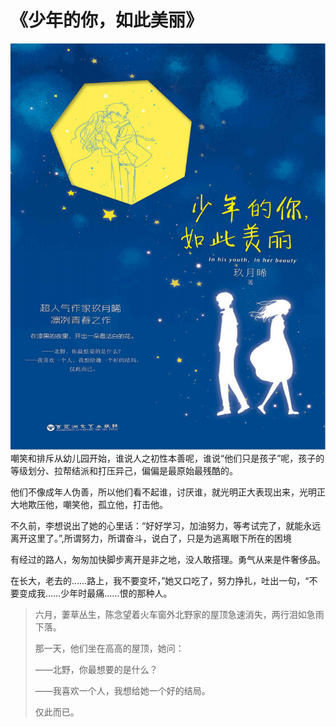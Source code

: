 # 《少年的你，如此美丽》
![cover](cover.png)
嘲笑和排斥从幼儿园开始，谁说人之初性本善呢，谁说“他们只是孩子”呢，孩子的等级划分、拉帮结派和打压异己，偏偏是最原始最残酷的。

他们不像成年人伪善，所以他们看不起谁，讨厌谁，就光明正大表现出来，光明正大地欺压他，嘲笑他，孤立他，打击他。

不久前，李想说出了她的心里话：“好好学习，加油努力，等考试完了，就能永远离开这里了。”,所谓努力，所谓奋斗，说白了，只是为逃离眼下所在的困境

有经过的路人，匆匆加快脚步离开是非之地，没人敢搭理。勇气从来是件奢侈品。

在长大，老去的……路上，我不要变坏，”她又口吃了，努力挣扎，吐出一句，“不要变成我……少年时最痛……恨的那种人。

> 六月，萋草丛生，陈念望着火车窗外北野家的屋顶急速消失，两行泪如急雨下落。
> 
> 那一天，他们坐在高高的屋顶，她问：
> 
> ——北野，你最想要的是什么？
> 
> ——我喜欢一个人，我想给她一个好的结局。
> 
> 仅此而已。
